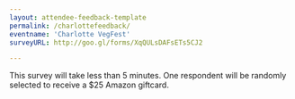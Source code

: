 ```yaml
---
layout: attendee-feedback-template
permalink: /charlottefeedback/
eventname: 'Charlotte VegFest'
surveyURL: http://goo.gl/forms/XqQULsDAFsETs5CJ2

---
```


This survey will take less than 5 minutes. One respondent will be randomly selected to receive a $25 Amazon giftcard.
